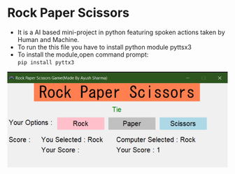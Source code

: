 # Rock Paper Scissors
- It is a AI based mini-project in python featuring spoken actions taken by Human and Machine.
- To run the this file you have to install python module pyttsx3
- To install the module,open command prompt:  
       <code>pip install pyttx3</code>
<img src = "Screenshot (160).png">
